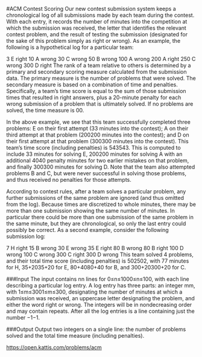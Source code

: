 #ACM Contest Scoring
Our new contest submission system keeps a chronological log of all submissions made by each team during the contest. With each entry, it records the number of minutes into the competition at which the submission was received, the letter that identifies the relevant contest problem, and the result of testing the submission (designated for the sake of this problem simply as right or wrong). As an example, the following is a hypothetical log for a particular team:

3 E right
10 A wrong
30 C wrong
50 B wrong
100 A wrong
200 A right
250 C wrong
300 D right
The rank of a team relative to others is determined by a primary and secondary scoring measure calculated from the submission data. The primary measure is the number of problems that were solved. The secondary measure is based on a combination of time and penalties. Specifically, a team’s time score is equal to the sum of those submission times that resulted in right answers, plus a 20-minute penalty for each wrong submission of a problem that is ultimately solved. If no problems are solved, the time measure is 00.

In the above example, we see that this team successfully completed three problems: E on their first attempt (33 minutes into the contest); A on their third attempt at that problem (200200 minutes into the contest); and D on their first attempt at that problem (300300 minutes into the contest). This team’s time score (including penalties) is 543543. This is computed to include 33 minutes for solving E, 200200 minutes for solving A with an additional 4040 penalty minutes for two earlier mistakes on that problem, and finally 300300 minutes for solving D. Note that the team also attempted problems B and C, but were never successful in solving those problems, and thus received no penalties for those attempts.

According to contest rules, after a team solves a particular problem, any further submissions of the same problem are ignored (and thus omitted from the log). Because times are discretized to whole minutes, there may be more than one submission showing the same number of minutes. In particular there could be more than one submission of the same problem in the same minute, but they are chronological, so only the last entry could possibly be correct. As a second example, consider the following submission log:

7 H right
15 B wrong
30 E wrong
35 E right
80 B wrong
80 B right
100 D wrong
100 C wrong
300 C right
300 D wrong
This team solved 4 problems, and their total time score (including penalties) is 502502, with 77 minutes for H, 35+2035+20 for E, 80+4080+40 for B, and 300+20300+20 for C.

###Input
The input contains nn lines for 0≤n≤1000≤n≤100, with each line describing a particular log entry. A log entry has three parts: an integer mm, with 1≤m≤3001≤m≤300, designating the number of minutes at which a submission was received, an uppercase letter designating the problem, and either the word right or wrong. The integers will be in nondecreasing order and may contain repeats. After all the log entries is a line containing just the number −1−1.

###Output
Output two integers on a single line: the number of problems solved and the total time measure (including penalties).

https://open.kattis.com/problems/acm